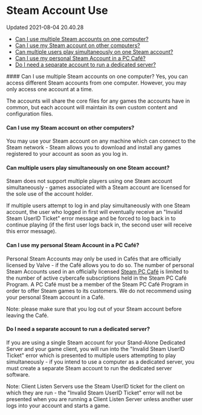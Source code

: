 # Steam Account Use
Updated 2021-08-04 20.40.28

* [Can I use multiple Steam accounts on one computer?](#onemachine)
* [Can I use my Steam account on other computers?](#multiple)
* [Can multiple users play simultaneously on one Steam account?](#simultaneous)
* [Can I use my personal Steam Account in a PC Café?](#cybercafe)
* [Do I need a separate account to run a dedicated server?](#dedicated)

  
[](id=onemachine)#### Can I use multiple Steam accounts on one computer?
Yes, you can access different Steam accounts from one computer. However, you may only access one account at a time.  
  
The accounts will share the core files for any games the accounts have in common, but each account will maintain its own custom content and configuration files.  
[](id=multiple)  
#### Can I use my Steam account on other computers?
You may use your Steam account on any machine which can connect to the Steam network - Steam allows you to download and install any games registered to your account as soon as you log in.  
[](id=simultaneous)  
#### Can multiple users play simultaneously on one Steam account?
Steam does not support multiple players using one Steam account simultaneously - games associated with a Steam account are licensed for the sole use of the account holder.  
  
If multiple users attempt to log in and play simultaneously with one Steam account, the user who logged in first will eventually receive an "Invalid Steam UserID Ticket" error message and be forced to log back in to continue playing (if the first user logs back in, the second user will receive this error message).  
[](id=cybercafe)  
#### Can I use my personal Steam Account in a PC Café?
Personal Steam Accounts may only be used in Cafés that are officially licensed by Valve - if the Café allows you to do so. The number of personal Steam Accounts used in an officially licensed [Steam PC Café](https://partner.steamgames.com/pccafe) is limited to the number of active cybercafe subscriptions held in the Steam PC Café Program. A PC Café must be a member of the Steam PC Café Program in order to offer Steam games to its customers. We do not recommend using your personal Steam account in a Café.  
  
Note: please make sure that you log out of your Steam account before leaving the Café.  
[](id=dedicated)  
#### Do I need a separate account to run a dedicated server?
If you are using a single Steam account for your Stand-Alone Dedicated Server and your game client, you will run into the "Invalid Steam UserID Ticket" error which is presented to multiple users attempting to play simultaneously - if you intend to use a computer as a dedicated server, you must create a separate Steam account to run the dedicated server software.  
  
Note: Client Listen Servers use the Steam UserID ticket for the client on which they are run - the "Invalid Steam UserID Ticket" error will not be presented when you are running a Client Listen Server unless another user logs into your account and starts a game.